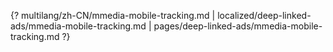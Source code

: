 {? multilang/zh-CN/mmedia-mobile-tracking.md | localized/deep-linked-ads/mmedia-mobile-tracking.md | pages/deep-linked-ads/mmedia-mobile-tracking.md ?}
